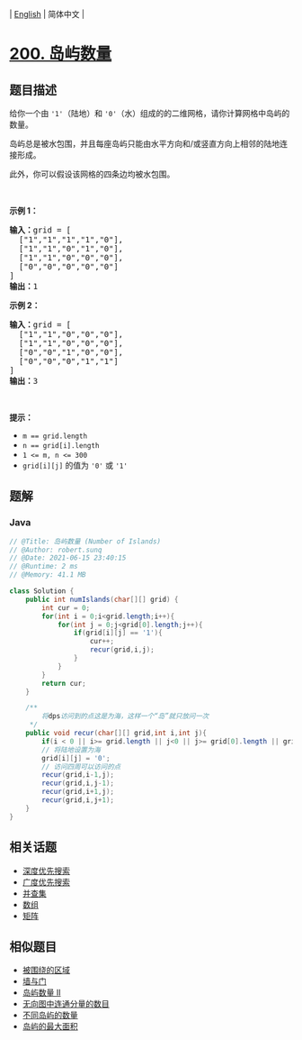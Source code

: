 
| [English](README_EN.md) | 简体中文 |

# [200. 岛屿数量](https://leetcode.cn//problems/number-of-islands/)

## 题目描述

<p>给你一个由 <code>'1'</code>（陆地）和 <code>'0'</code>（水）组成的的二维网格，请你计算网格中岛屿的数量。</p>

<p>岛屿总是被水包围，并且每座岛屿只能由水平方向和/或竖直方向上相邻的陆地连接形成。</p>

<p>此外，你可以假设该网格的四条边均被水包围。</p>

<p> </p>

<p><strong>示例 1：</strong></p>

<pre>
<strong>输入：</strong>grid = [
  ["1","1","1","1","0"],
  ["1","1","0","1","0"],
  ["1","1","0","0","0"],
  ["0","0","0","0","0"]
]
<strong>输出：</strong>1
</pre>

<p><strong>示例 2：</strong></p>

<pre>
<strong>输入：</strong>grid = [
  ["1","1","0","0","0"],
  ["1","1","0","0","0"],
  ["0","0","1","0","0"],
  ["0","0","0","1","1"]
]
<strong>输出：</strong>3
</pre>

<p> </p>

<p><strong>提示：</strong></p>

<ul>
	<li><code>m == grid.length</code></li>
	<li><code>n == grid[i].length</code></li>
	<li><code>1 <= m, n <= 300</code></li>
	<li><code>grid[i][j]</code> 的值为 <code>'0'</code> 或 <code>'1'</code></li>
</ul>


## 题解


### Java

```Java
// @Title: 岛屿数量 (Number of Islands)
// @Author: robert.sunq
// @Date: 2021-06-15 23:40:15
// @Runtime: 2 ms
// @Memory: 41.1 MB

class Solution {
    public int numIslands(char[][] grid) {
        int cur = 0;
        for(int i = 0;i<grid.length;i++){
            for(int j = 0;j<grid[0].length;j++){
                if(grid[i][j] == '1'){
                    cur++;
                    recur(grid,i,j);
                }
            }
        }
        return cur;
    }

    /**
        将dps访问到的点这是为海，这样一个“岛”就只放问一次
     */
    public void recur(char[][] grid,int i,int j){
        if(i < 0 || i>= grid.length || j<0 || j>= grid[0].length || grid[i][j] == '0') return ;
        // 将陆地设置为海
        grid[i][j] = '0';
        // 访问四周可以访问的点
        recur(grid,i-1,j);
        recur(grid,i,j-1);
        recur(grid,i+1,j);
        recur(grid,i,j+1);
    }
}
```



## 相关话题

- [深度优先搜索](https://leetcode.cn//tag/depth-first-search)
- [广度优先搜索](https://leetcode.cn//tag/breadth-first-search)
- [并查集](https://leetcode.cn//tag/union-find)
- [数组](https://leetcode.cn//tag/array)
- [矩阵](https://leetcode.cn//tag/matrix)

## 相似题目


- [被围绕的区域](../surrounded-regions/README.md)
- [墙与门](../walls-and-gates/README.md)
- [岛屿数量 II](../number-of-islands-ii/README.md)
- [无向图中连通分量的数目](../number-of-connected-components-in-an-undirected-graph/README.md)
- [不同岛屿的数量](../number-of-distinct-islands/README.md)
- [岛屿的最大面积](../max-area-of-island/README.md)
